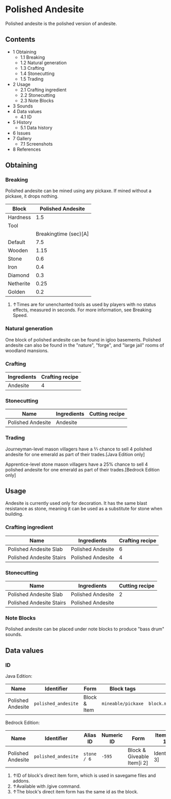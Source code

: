 # Polished Andesite
Polished andesite is the polished version of andesite.

## Contents
- 1 Obtaining
	- 1.1 Breaking
	- 1.2 Natural generation
	- 1.3 Crafting
	- 1.4 Stonecutting
	- 1.5 Trading
- 2 Usage
	- 2.1 Crafting ingredient
	- 2.2 Stonecutting
	- 2.3 Note Blocks
- 3 Sounds
- 4 Data values
	- 4.1 ID
- 5 History
	- 5.1 Data history
- 6 Issues
- 7 Gallery
	- 7.1 Screenshots
- 8 References

## Obtaining
### Breaking
Polished andesite can be mined using any pickaxe. If mined without a pickaxe, it drops nothing.

| Block     | Polished Andesite     |
|-----------|-----------------------|
| Hardness  | 1.5                   |
| Tool      |                       |
|           | Breakingtime (sec)[A] |
| Default   | 7.5                   |
| Wooden    | 1.15                  |
| Stone     | 0.6                   |
| Iron      | 0.4                   |
| Diamond   | 0.3                   |
| Netherite | 0.25                  |
| Golden    | 0.2                   |

1. ↑Times are for unenchanted tools as used by players with no status effects, measured in seconds. For more information, see Breaking Speed.

### Natural generation
One block of polished andesite can be found in igloo basements. Polished andesite can also be found in the "nature", "forge", and "large jail" rooms of woodland mansions.

### Crafting
| Ingredients | Crafting recipe |
|-------------|-----------------|
| Andesite    | 4               |

### Stonecutting
| Name              | Ingredients | Cutting recipe |
|-------------------|-------------|----------------|
| Polished Andesite | Andesite    |                |

### Trading
Journeyman-level mason villagers have a 2⁄7 chance to sell 4 polished andesite for one emerald as part of their trades.‌[Java Edition  only]

Apprentice-level stone mason villagers have a 25% chance to sell 4 polished andesite for one emerald as part of their trades.‌[Bedrock Edition  only]

## Usage
Andesite is currently used only for decoration. It has the same blast resistance as stone, meaning it can be used as a substitute for stone when building.

### Crafting ingredient
| Name                     | Ingredients       | Crafting recipe |
|--------------------------|-------------------|-----------------|
| Polished Andesite Slab   | Polished Andesite | 6               |
| Polished Andesite Stairs | Polished Andesite | 4               |

### Stonecutting
| Name                     | Ingredients       | Cutting recipe |
|--------------------------|-------------------|----------------|
| Polished Andesite Slab   | Polished Andesite | 2              |
| Polished Andesite Stairs | Polished Andesite |                |

### Note Blocks
Polished andesite can be placed under note blocks to produce "bass drum" sounds.

## Data values
### ID
Java Edition:

| Name              | Identifier          | Form         | Block tags         | Translation key                     |
|-------------------|---------------------|--------------|--------------------|-------------------------------------|
| Polished Andesite | `polished_andesite` | Block & Item | `mineable/pickaxe` | `block.minecraft.polished_andesite` |

Bedrock Edition:

| Name              | Identifier          | Alias ID    | Numeric ID | Form                       | Item ID[i 1]   | Translation key                  |
|-------------------|---------------------|-------------|------------|----------------------------|----------------|----------------------------------|
| Polished Andesite | `polished_andesite` | `stone / 6` | `-595`     | Block & Giveable Item[i 2] | Identical[i 3] | `tile.stone.andesiteSmooth.name` |

1. ↑ID of block's direct item form, which is used in savegame files and addons.
2. ↑Available with /give command.
3. ↑The block's direct item form has the same id as the block.


